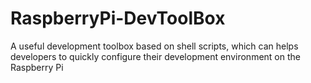 # RaspberryPi-DevToolBox
A useful development toolbox based on shell scripts, which can helps developers to quickly configure their development environment on the Raspberry Pi
